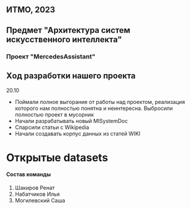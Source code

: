 ## ИТМО, 2023
## Предмет "Архитектура систем искусственного интеллекта"

### Проект "MercedesAssistant"


## Xод разработки нашего проекта

 
20.10
- Поймали полное выгорание от работы над проектом, реализация которого 
нам полностью понятна и неинтересна. Выбросили полностью проект в мусорник
- Начали разрабатывать новый MlSystemDoc
- Спарсили статьи с Wikipedia 
- Начали создавать корпус данных из статей WIKI

# Открытые datasets





#### Состав команды
1. Шакиров Ренат
2. Набатчиков Илья
3. Могилевский Саша
